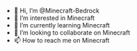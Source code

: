 - 👋 Hi, I’m @Minecraft-Bedrock
- 👀 I’m interested in Minecraft
- 🌱 I’m currently learning Minecraft
- 💞️ I’m looking to collaborate on Minecraft
- 📫 How to reach me on Minecraft

<!---
Minecraft-Bedrock/Minecraft-Bedrock is a ✨ special ✨ repository because its `README.md` (this file) appears on your GitHub profile.
You can click the Preview link to take a look at your changes.
--->
